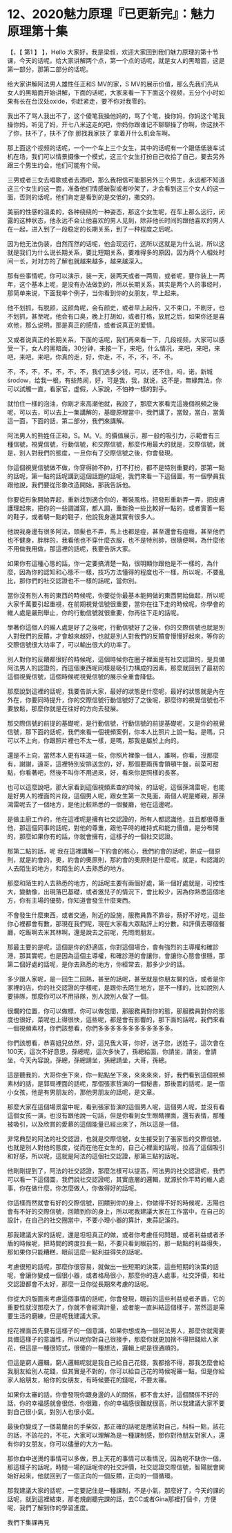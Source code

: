 # 12、2020魅力原理『已更新完』：魅力原理第十集

【，【 第1 】 】，Hello 大家好，我是梁叔，欢迎大家回到我们魅力原理的第十节课，今天的话呢，给大家讲解两个点，第一个点的话呢，就是女人的黑暗面，这是第一部分，那第二部分的话呢。

给大家讲解阿法男人雄性任正和S MV的家，S MV的展示价值，那么先我们先从女人的黑暗面开始讲解，下面的话呢，大家来看一下下面这个视频，五分个小时如果有长在台汉处oxide，你赶紧走，要不你对我零的。

我出不了骂人我出不了，这个傻笔我操他妈的，骂了个笔，操你妈，你妈这个笔我操你妈，听见了妈，开七八米这走的吧，你妈你跟谁记不聊聊操了你啊，你这扶不了你，扶不了，扶不了你 那找我家扶了 拿着开什么机会车啊。

那上面这个视频的话呢，一个一个车上三个女生，其中的话呢有一个跟低低装车试机在场，我们可以情景摄像一个模式，这三个女生打扮自己收拾了自己，要去另外跟三个男生约会，他们可能有个局。

三男或者三女去唱歌或者去酒吧，那么我相信可能那另外三个男生，永远都不知道这三个女生的这一面，准备他们情感破裂或者吵架了，才会看到这三个女人的这一面，否则的话呢，他们肯定是看到的是交低的，撒交的。

美丽的性感的温柔的，各种绕绕的一种姿态，那这个女生呢，在车上那么远行，闭露的这种状态，他永远不会让他喜欢的男人见到，除非他长时间的跟他喜欢的男人在一起，进入到了一段稳定的长期关系，到了一种程度之后呢。

因为他无法伪装，自然而然的话呢，他会现远行，这所以这就是为什么说，所以这就是我们为什么说长期关系，要比短期关系，要难得多的原因，因为两个人相处时间一长，对对方的了解也就越来越多，越来越深入。

那有些事情呢，你可以演示，装一天，装两天或者一两周，或者呢，要你装上一两年，这个基本上呢，是没有办法做到的，所以长期关系，其实是两个人的事经时，那简单来说，下面我举个例子，当你看到你的女朋友，早上起来。

他不划抓，有脱颜，这颜角呢，会有颜史，或者早上起传，又不束口，不刷牙，也不划抓，甚至呢，他会有口臭，晚上打胡如，或者打格，放屁之后，如果你还是喜欢他，那么说明，那是真正的感情，或者说真正的爱情。

又或者说真正的长期关系，下面的话呢，我们再来看一下，几段视频，大家可以感受一下，女人的黑暗面，30分钟，来接一下，来吧，什么情况，来吧，来吧，来吧，来吧，来吧，你真的走，好，你走，不，不，不，不，不。

不，不，不，不，不，不，不，我们选多少钱，可以，还不住，吗，诺，新城 środow，给我一根，有些热闹，好，可是我，我，就说，这不是，無緣無法，你可以試觸一直，看家官，虚假，人家說，不怕神一樣的對手。

就怕住一樣的泡油，你剛才來高潮他就，我設了，那麼大家看完這幾個視頻之後呢，可以去，可以去上一集講解的，基礎原理當中，我們講了，當殼，當白，當黃這一面，下面的話，第二部分，我們來講解。

阿法男人的熊姓任正和，S。M。V。的價值展示，那一般的吸引力，示範會有三種信號，視覺信號，行動信號，和交際信號，那麼作用最大的就是，交際信號，就是，別人對我們的態度，一旦你有了交際信號之後，你會發現。

你這個視覺信號做不做，你穿得帥不帥，打不打扮，都不是特別重要的，那第一點的話呢，第一點的話呢講到這個話題的話呢，我們來看一下這個圖，有一個學員我跟他說，我們要從形象改造開始，那我告訴他。

你要從形象開始弄起，重新找到適合你的，著裝風格，把發形重新弄一弄，把皮膚護理起來，把你的一些調識寫，都人調，重新換一些比較好一點的，或者實善一點的鞋子，或者朝一點的鞋子，他說我身邊其實有很多人。

他說我身邊有很多阿法，頭髮也不弄，馬上也都是痘，甚至還會有痘癮，甚至他們也不健身，胖胖的，我看他也不穿什麼衣服，也不是特別帥，很隨便啊，為什麼他不用做我用做，那這裡的話呢，我要告訴大家。

如果你有這種心態的話，你一定要搞清楚一點，很明顯你跟他是不一樣的，為什麼，因為你的認知和心態不一樣，技巧方法懂得的程度也不一樣，所以呢，不要亂比，那你們的社交認證也不一樣的話呢，當你別。

當你沒有別人有的東西的時候呢，你要從你最基本能夠做的東西開始做起，所以呢大家千萬要引起重視，在前期視覺信號很重要，當你在往下走的時候呢，你學會的維人處是嚴刑舉止，你的行動信號就很重要，你再往下走的話呢。

學著你這個人的維人處是好了之後呢，行動信號好了之後，你的交際信號也就是別人對我們的反饋，才會越來越好，也就是別人對我們的反饋會慢慢好起來，等你的交際信號很大功率了，可以輸出很大的功率了。

別人對你的反饋都很好的時候呢，這個時候你在圈子裡面是有社交認證的，是具備阿法男人的認證的，而這個東西呢同樣是吸引力構成的因素，那麼就回到了最初的這個視覺信號，這個時候呢視覺信號的展示全重會降低。

那麼說到這裡的話呢，我要告訴大家，最好的狀態是什麼呢，最好的狀態就是內在外在，你要同時提升，你的交際信號行動信號好了之後呢，那麼你的視覺信號也不要放鬆，那麼你就是在往好的方向去發展。

那交際信號的前提的基礎呢，是行動信號，行動信號的前提基礎呢，又是你的視覺信號，那下面的話呢，我們來看一個視頻案例，你本人比照片上說一點，是嗎，只可以不上向，你跟照片裡也不太一樣，是嗎，那我是屬於上向的。

還是不上向，當然本人更有味道一些，你照片裡像一個人，誰啊，你看，沒那麼有，謝謝，遠哥，這裡特別安排送您的，好，那個要兩孫會領頓牛盤，前菜可甜點，你看著吧，然後不叫你不用過來，好，看來你是照樣的長客。

也可以這麼說吧，那大家看到這個視頻素查的時候，的話呢，這個孫鴻雷呢，也能是好男人的裡面的片段，這個男人呢，跟女生第一次見面，兩個人呢是鄉親，那孫鴻雷呢去了一個地方，是他比較熟悉的一個餐廳，他在這邊呢。

是做主廚工作的，他在這裡呢是擁有社交認證的，所有人都認識他，並且都很尊重他，那這個同事的話呢，對他的尊重，跟他平時的維持式和能力價值，是分布開的，那麼如果你有的話，你就會擁有，這樣子的一個社交認證。

那第二點的話，呢 我在這裡講解一下約會的核心，我們約會的話呢，餅成一個原則，就是約會的，奧，約會的奧原則，那約會的奧原則是什麼呢，就是，和認識的人去陌生的地方，和陌生的人去熟悉的地方。

那麼和陌生的人去熟悉的地方，的話呢主要有兩個好處，第一個好處就是，可控性大，變動像，出現落巴基礎，或者邀兒子的情況下，會比較少，因為你熟悉這個地方，你有主場的優勢，你知道會發生什麼東西。

不會發生什麼東西，或者交通，附近的設施，服務員靠不靠谷，蔡好不好吃，這些你心裡都會有數，那現在我們呢，現在大家看大眾點評上的分數，和評價去哪個餐廳，吃飯啊去米其林啊，還是說去之前呢，先問問朋友。

那最主要的是呢，這個是你的舒適區，你對這個場合，會有強烈的主導權和確診港，那其實呢，也是因為這個主導權，和確診港的會讓你，會讓你心態會很穩，那第二個好處的話呢，是你去熟悉的地方，你經常去，那多少少的話。

多少跟人家呢，是一回生二回熟，甚至的話呢，甚至就是你朋友開的店，或者是你家裡的店，你的社交認證的字樣呢，是跟你去陌生地方，是不一樣的，比如說別人要排隊，那麼你可以不用排隊，別人說別人做了一個。

很爛的位置，你可以做標，你可以做包間，那服務員對你的態，那服務員對你的態度也很好，菜呢也上得很快，這些呢，都是會有影響的，那下面的話呢，我們來看一個視頻素材，你們該想看，你們多多多多多多多多多多多多。

你們該想看，恭喜姐兒依然，好，這兒我大哥，你好，送子您，送姓子，這次會在100天，這次不好意思，孫總呢，這次多快了，孫總給面，你請坐，請坐，會請坐，今天內容說，孫總，孫總請坐，孫總請坐，大哥，孫總。

這是聽我的，大哥你坐下來，你一點點坐下來，來來來來，好，我們看到這個視頻素材的話，是郭局裡面的話呢，那個張家哲演的一個秘書，那後面的話呢，是一個小女孩，他是有男朋友的，那他男朋友的話呢，是文章。

那麼大家在這個場景當中呢，看到張家哲演的這個男人呢，這個男人呢，並沒有看這個女孩一演，也沒有跟他說一句話，但是你看到女生眼睛裡面，還有表情，那種被吸引，以及欣賞的愛慕的這個能量已經出來了，所以這是一個。

非常典型的阿法的社交認證，也就是交際信號，女生接受到了張家哲的交際信號，也就是別人對他的態度，從而在他在女生的，自己心裡面的話呢，拉高了這個吸引和好感，所以呢，這就是阿法的這個社交認證，那第三點的話呢。

他剛剛提到了，阿法的社交認證，那麼怎樣可以提高，阿法男的社交認證呢，我們可以看一下這個圖，我們說社交認證呢，其實底層的邏輯，就源於你平時的維人處事，你在做什麼，你怎麼做人，你做得好的話呢。

你這樣而然就會有好的交際信號，回饋到你的身上，你做得不好的時候呢，志陽也會有不好的交際信號，回饋到你的身上，所以呢我建議大家在工作當中，在自己的設計，在自己的社交圈當中，不要小理小器的算計，東蒜記溪的。

那我建議大家的話呢，還是坦坦真正的做，或者你考慮任何問題，或者利益或者矛盾的時候呢，把時間的跨度拉長一點，不要只看到眼前的，那一點點的利益得失，那如果你只能糟糕，眼前這麼一點利益得失的話呢。

考慮很短的話呢，那麼你很容易，就做出一些短期的決策，這些短期的決策的話呢，會讓你變成一個很小器，或者格局很小，那麼你的違人處事，社交評價，和社交認證都會不太好，那麼一旦你從長期來考慮的話呢。

你從大的版圖來考慮這個事情的話呢，你會發現，眼前的這些利益或者矛盾，它的重要性就沒那麼大了，你就不會經濟計量，或者能一直糾結這個樣子，當然這是需要生活的磨練，但是呢我建議大家。

挖花裡面首先要有這樣子的一個意識，如果你想成為一個阿法男人，那麼你就需要具備這樣子的意識性，所以呢你對自己很接手，那麼你就更加捨不得把錢給人家花，但這是一種很短式，很傻的一種想法，邏輯上呢是很通順的。

但這是窮人邏輯，窮人邏輯呢就是我自己給自己花錢，我都捨不得，那我怎麼會給我朋友給別人花錢，但其實是不對的，你可以給自己花的時候呢審一點，但是你給家人給朋友，給你的女朋友，有時候要花的錢呢，不要太審。

如果你太審的話，你會發現你跟身邊的人的關係，都不會太好，這個關係不好的話，你的幸福感就會很低，你很難，你的幸福感很難就很高，所以我建議大家不要對自己很小氣，對別人也很小氣。

最後你變成了一個葛蘭台的手柴奴，那正確的話呢是應該對自己，科科一點，該花的話，不該花的，不花，大家可以理解為是一種課制感，那你對待朋友對家人，還有你的女朋友，你可以儘量的大方一點。

那你血中送燙的事情可以多做，景上天花的事情可以看情況，因為呢不缺你一個，那這樣子的話呢，時間一場的話呢你的社交評價，社交認證交際信號，智陽就會開始好起來，他就回到了一個正向的一個反饋，正向的一個循環。

那我建議大家的話呢，一定要記住是一種課制，不是小氣，那麼好了，今天的課的話呢，就到這裡結束，那老規劇聽完課的話，去CC或者Gina那裡打個卡，方便呢，我們了解到你的學習進度。

我們下集課再見